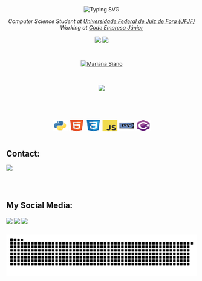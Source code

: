 <div align="center">
  <img src="https://readme-typing-svg.herokuapp.com?color=%FF00FF&center=true&vCenter=true&lines=Hey%2C+I'm+Mariana+Siano!" alt="Typing SVG">
</div>

<p align="center">
  <em>Computer Science Student at <a href="https://www2.ufjf.br/ufjf/">Universidade Federal de Juiz de Fora (UFJF)</a> <br>
  <em>Working at  <a href="https://codejr.com.br/" target="_blank">Code Empresa Júnior</a></em>
</em></p>

 <p align="center">
  <a href="https://github.com/MarianaSiano07/github-readme-stats">
    <img align="center" src="https://github-readme-stats.vercel.app/api?username=MarianaSiano07&count_private=true&show_icons=true&theme=radical" width="438px" />
  </a>
 

  <a href="https://github.com/MarianaSiano07/github-stats">
    <img align="center" src="https://github-readme-stats.vercel.app/api/top-langs/?username=MarianaSiano07&layout=compact&theme=radical" height="180px"/>
  </a>
 <p>
 
 <br>
 
  <p align="center">
   <a href="https://github.com/MarianaSiano07/github-readme-stats">
      <img align="center" src="https://github-readme-streak-stats.herokuapp.com/?user=MarianaSiano07&theme=dracula" alt="Mariana Siano"/>
   </a>
 <p>

<br>
   
<p align="center">
  
  <a href="https://github.com/MarianaSiano07" alt="Git Graph">
    <img height="250px" width="auto" align="center" src="https://activity-graph.herokuapp.com/graph?username=MarianaSiano07&theme=monokai" />
  </a>

</p>
 
 <br>

##

<br>
  
<div style="display: inline_block" align="center">
  <img align="center" alt="Python" height="30" width="40" src="https://raw.githubusercontent.com/devicons/devicon/master/icons/python/python-original.svg">
  <img align="center" alt="HTML" height="30" width="40" src="https://raw.githubusercontent.com/devicons/devicon/master/icons/html5/html5-original.svg">
  <img align="center" alt="CSS" height="30" width="40" src="https://raw.githubusercontent.com/devicons/devicon/master/icons/css3/css3-original.svg">
  <img align="center" alt="JavaScript" height="30" width="40" src="https://raw.githubusercontent.com/devicons/devicon/master/icons/javascript/javascript-original.svg">
  <img align="center" alt="PHP" height="30" width="40" src="https://raw.githubusercontent.com/devicons/devicon/master/icons/php/php-original.svg">
  <img align="center" alt="Csharp" height="30" width="40" src="https://raw.githubusercontent.com/devicons/devicon/master/icons/csharp/csharp-original.svg">
</div>

<br>

##

 <h2>Contact:</h2>
<div>
  <a href = "mailto:mariana.siano@codejr.com.br"><img src="https://img.shields.io/badge/-Gmail-%23333?style=for-the-badge&logo=gmail&logoColor=red" target="_blank"></a>
</div>
  
  ##

<br>

<h2>My Social Media:</h2>
<div style="display: inline_block">
  <a href="https://www.linkedin.com/in/mariana-siano-a184bab1" target="_blank"><img align="center" src="https://img.shields.io/badge/-LinkedIn-%230077B5?style=for-the-badge&logo=linkedin&logoColor=white" target="_blank"></a>
  <a href="https://instagram.com/mariana_siano" target="_blank"><img align="center" src="https://img.shields.io/badge/-Instagram-%23E4405F?style=for-the-badge&logo=instagram&logoColor=white" target="_blank"></a>
 <a href="https://fb.com/maryh.siano" target="blank"><img align="center" src="https://img.shields.io/badge/Facebook-1877F2?style=for-the-badge&logo=facebook&logoColor=white" target="_blank"></a>
</div>
 
 ##

![Snake animation](https://github.com/MarianaSiano07/MarianaSiano07/blob/output/github-contribution-grid-snake.svg)
 
</div>
